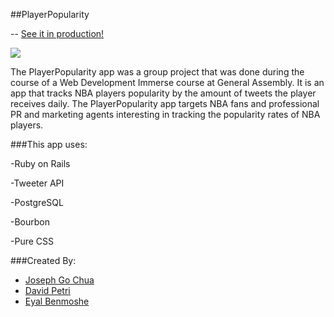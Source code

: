 ##PlayerPopularity

-- [See it in production!](http://playerproductivity.herokuapp.com/players)

<a href="https://generalassemb.ly/"><img src="https://ga-core-production-herokuapp-com.global.ssl.fastly.net/assets/ga-lockup-1788582934ade008a8ea6068b784b8ee.png"></a>

The PlayerPopularity app was a group project that was done during the course of a Web Development Immerse course at General Assembly. It is an app that tracks NBA players popularity by the amount of tweets the player receives daily. The PlayerPopularity app targets NBA fans and professional PR and marketing agents interesting in tracking the popularity rates of NBA players.

###This app uses:

-Ruby on Rails

-Tweeter API

-PostgreSQL

-Bourbon

-Pure CSS

###Created By:

+ [Joseph Go Chua](https://github.com/gogojojo)
+ [David Petri](https://github.com/petridw)
+ [Eyal Benmoshe](https://github.com/EBM26)

